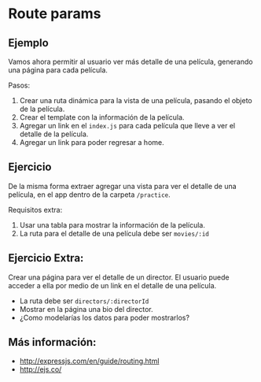 # Route params

## Ejemplo

Vamos ahora permitir al usuario ver más detalle de una película,
generando una página para cada película.

Pasos:

1. Crear una ruta dinámica para la vista de una película, pasando el
   objeto de la película.
2. Crear el template con la información de la película.
3. Agregar un link en el `index.js` para cada película que lleve a ver
   el detalle de la película.
4. Agregar un link para poder regresar a home.


## Ejercicio

De la misma forma extraer agregar una vista para ver el detalle de una
película, en el app dentro de la carpeta `/practice`.

Requisitos extra:

1. Usar una tabla para mostrar la información de la película.
2. La ruta para el detalle de una película debe ser `movies/:id`

## Ejercicio Extra:

Crear una página para ver el detalle de un director. El usuario puede
acceder a ella por medio de un link en el detalle de una película.

* La ruta debe ser `directors/:directorId`
* Mostrar en la página una bio del director.
* ¿Como modelarías los datos para poder mostrarlos?


## Más información:

* http://expressjs.com/en/guide/routing.html
* http://ejs.co/
